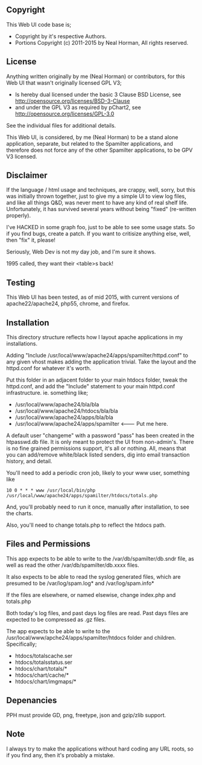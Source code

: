 ## Copyright

This Web UI code base is;
- Copyright by it's respective Authors.
- Portions Copyright (c) 2011-2015 by Neal Horman, All rights reserved.


## License
Anything written originally by me (Neal Horman) or contributors, for this Web UI that wasn't originally licensed GPL V3;
- Is hereby dual licensed under the basic 3 Clause BSD License, see http://opensource.org/licenses/BSD-3-Clause
- and under the GPL V3 as required by pChart2, see http://opensource.org/licenses/GPL-3.0

See the individual files for additional details.

This Web UI, is considered, by me (Neal Horman) to be a stand alone application, separate, but related to the Spamilter applications,
and therefore does not force any of the other Spamilter applications, to be GPV V3 licensed.


## Disclaimer

If the language / html usage and techniques, are crappy, well, sorry, but this was initially thrown together, just to give my a simple
UI to view log files, and like all things Q&D, was never ment to have any kind of real shelf life.
Unfortunately, it has survived several years without being "fixed" (re-written properly).

I've HACKED in some graph foo, just to be able to see some usage stats.
So if you find bugs, create a patch.
If you want to critisize anything else, well, then "fix" it, please!

Seriously, Web Dev is not my day job, and I'm sure it shows.

1995 called, they want their &lt;table&gt;s back!


## Testing
This Web UI has been tested, as of mid 2015, with current versions of apache22/apache24, php55, chrome, and firefox.


## Installation
This directory structure reflects how I layout apache applications in my installations.

Adding "Include /usr/local/www/apache24/apps/spamilter/httpd.conf" to any given vhost makes adding
the application trivial. Take the layout and the httpd.conf for whatever it's worth.

Put this folder in an adjacent folder to your main htdocs folder, tweak the httpd.conf,
and add the "Include" statement to your main httpd.conf infrastructure.
ie. something like;

- /usr/local/www/apache24/bla/bla
- /usr/local/www/apache24/htdocs/bla/bla
- /usr/local/www/apache24/apps/bla/bla
- /usr/local/www/apache24/apps/spamilter <--- Put me here.

A default user "changeme" with a password "pass" has been created in the htpasswd.db file.
It is only meant to protect the UI from non-admin's.
There is no fine grained permissions support, it's all or nothing.
All, means that you can add/remove white/black listed senders, dig into email transaction
history, and detail.

You'll need to add a periodic cron job, likely to your www user, something like

```
10 0 * * * www /usr/local/bin/php /usr/local/www/apache24/apps/spamilter/htdocs/totals.php
```

And, you'll probably need to run it once, manually after installation, to see the charts.

Also, you'll need to change totals.php to reflect the htdocs path.


## Files and Permissions
This app expects to be able to write to the /var/db/spamilter/db.sndr file,
as well as read the other /var/db/spamilter/db.xxxx files. 

It also expects to be able to read the syslog generated files, which are
presumed to be /var/log/spam.log* and /var/log/spam.info*

If the files are elsewhere, or named elsewise, change index.php and totals.php

Both today's log files, and past days log files are read.
Past days files are expected to be compressed as .gz files.

The app expects to be able to write to the /usr/local/www/apche24/apps/spamilter/htdocs folder and children.
Specifically;

- htdocs/totalscache.ser
- htdocs/totalsstatus.ser
- htdocs/chart/totals/*
- htdocs/chart/cache/*
- htdocs/chart/imgmaps/*

 
## Depenancies
PPH must provide GD, png, freetype, json and gzip/zlib support.


## Note
I always try to make the applications without hard coding any URL roots, so if you find any, then it's probably a mistake.

